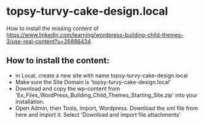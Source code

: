 # topsy-turvy-cake-design.local

How to install the missing content of https://www.linkedin.com/learning/wordpress-building-child-themes-3/use-real-content?u=26886434

## How to install the content:

 * in Local, create a new site with name topsy-turvy-cake-design.local
 * Make sure the Site Domain is 'topsy-turvy-cake-design.local'
 * Download and copy the wp-content from 'Ex_Files_WordPress_Building_Child_Themes_Starting_Site.zip' into your installation. 
 * Open Admin, then Tools, Import, Wordpress. Download the xml file from here and import it. Select 'Download and import file attachments'

 
